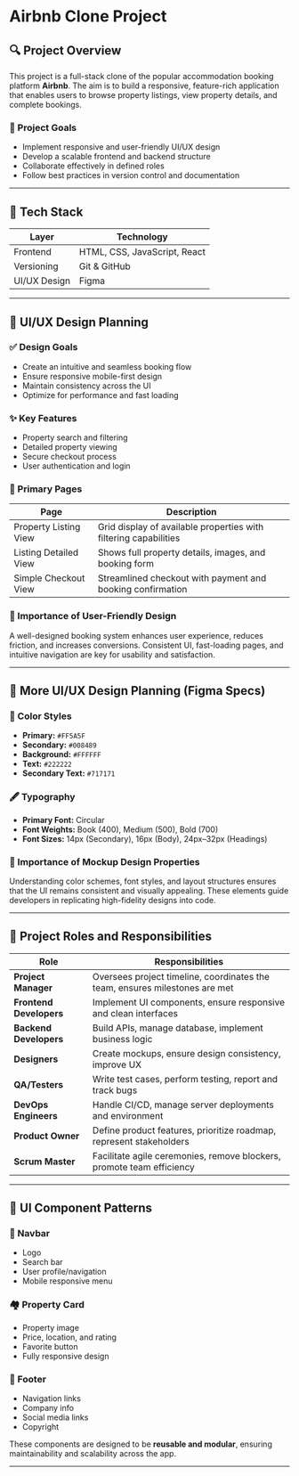 # Airbnb Clone Project

## 🔍 Project Overview
This project is a full-stack clone of the popular accommodation booking platform **Airbnb**. The aim is to build a responsive, feature-rich application that enables users to browse property listings, view property details, and complete bookings.

### 🎯 Project Goals
- Implement responsive and user-friendly UI/UX design
- Develop a scalable frontend and backend structure
- Collaborate effectively in defined roles
- Follow best practices in version control and documentation

---

## 🧰 Tech Stack

| Layer        | Technology                     |
| ------------ | ------------------------------ |
| Frontend     | HTML, CSS, JavaScript, React   |
| Versioning   | Git & GitHub                   |
| UI/UX Design | Figma                          |

---

## 🎨 UI/UX Design Planning

### ✅ Design Goals
- Create an intuitive and seamless booking flow
- Ensure responsive mobile-first design
- Maintain consistency across the UI
- Optimize for performance and fast loading

### ✨ Key Features
- Property search and filtering
- Detailed property viewing
- Secure checkout process
- User authentication and login

### 📄 Primary Pages

| Page                | Description                                                       |
|---------------------|-------------------------------------------------------------------|
| Property Listing View | Grid display of available properties with filtering capabilities |
| Listing Detailed View | Shows full property details, images, and booking form            |
| Simple Checkout View  | Streamlined checkout with payment and booking confirmation       |

### 🧠 Importance of User-Friendly Design
A well-designed booking system enhances user experience, reduces friction, and increases conversions. Consistent UI, fast-loading pages, and intuitive navigation are key for usability and satisfaction.

---

## 🎨 More UI/UX Design Planning (Figma Specs)

### 🎨 Color Styles
- **Primary:** `#FF5A5F`
- **Secondary:** `#008489`
- **Background:** `#FFFFFF`
- **Text:** `#222222`
- **Secondary Text:** `#717171`

### 🖋️ Typography
- **Primary Font:** Circular
- **Font Weights:** Book (400), Medium (500), Bold (700)
- **Font Sizes:** 14px (Secondary), 16px (Body), 24px–32px (Headings)

### 📌 Importance of Mockup Design Properties
Understanding color schemes, font styles, and layout structures ensures that the UI remains consistent and visually appealing. These elements guide developers in replicating high-fidelity designs into code.

---

## 👥 Project Roles and Responsibilities

| Role             | Responsibilities                                                                 |
|------------------|-----------------------------------------------------------------------------------|
| **Project Manager**     | Oversees project timeline, coordinates the team, ensures milestones are met   |
| **Frontend Developers** | Implement UI components, ensure responsive and clean interfaces             |
| **Backend Developers**  | Build APIs, manage database, implement business logic                       |
| **Designers**           | Create mockups, ensure design consistency, improve UX                      |
| **QA/Testers**          | Write test cases, perform testing, report and track bugs                   |
| **DevOps Engineers**    | Handle CI/CD, manage server deployments and environment                    |
| **Product Owner**       | Define product features, prioritize roadmap, represent stakeholders         |
| **Scrum Master**        | Facilitate agile ceremonies, remove blockers, promote team efficiency       |

---

## 🧩 UI Component Patterns

### 🔷 Navbar
- Logo
- Search bar
- User profile/navigation
- Mobile responsive menu

### 🏘️ Property Card
- Property image
- Price, location, and rating
- Favorite button
- Fully responsive design

### 🦶 Footer
- Navigation links
- Company info
- Social media links
- Copyright

These components are designed to be **reusable and modular**, ensuring maintainability and scalability across the app.

---
